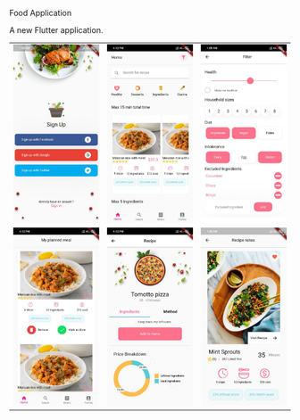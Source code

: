 Food Application

A new Flutter application.

<table>
  <tr><td><img src="photo6113702714417457811.jpg"></td><td><img src="photo6124898946833820289.jpg"></td><td><img src="photo6113702714417457810.jpg"></td>
  </tr>
  <tr><td><img src="photo6124898946833820288.jpg"></td><td><img src="photo6124898946833820287.jpg"></td><td><img src="photo6113702714417457809.jpg"></td>
  </tr>
  </table>
